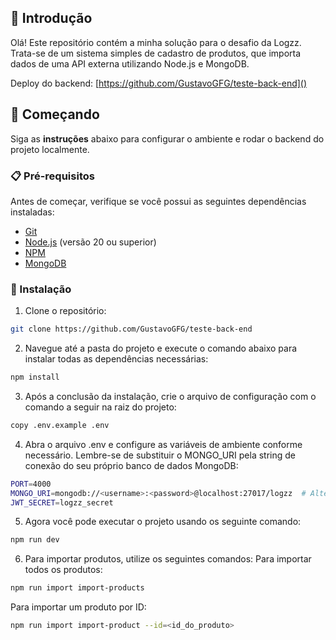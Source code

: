 ## 📝 Introdução

Olá! Este repositório contém a minha solução para o desafio da Logzz. Trata-se de um sistema simples de cadastro de produtos, que importa dados de uma API externa utilizando Node.js e MongoDB.

Deploy do backend: [https://github.com/GustavoGFG/teste-back-end]()

## 🚀 Começando

Siga as **instruções** abaixo para configurar o ambiente e rodar o backend do projeto localmente.

### 📋 Pré-requisitos

Antes de começar, verifique se você possui as seguintes dependências instaladas:

- [Git](https://git-scm.com/downloads)
- [Node.js](https://nodejs.org/en/) (versão 20 ou superior)
- [NPM](https://www.npmjs.com/)
- [MongoDB](https://www.mongodb.com/)

### 🔧 Instalação

1. Clone o repositório:

```bash
git clone https://github.com/GustavoGFG/teste-back-end
```

2. Navegue até a pasta do projeto e execute o comando abaixo para instalar todas as dependências necessárias:

```bash
npm install
```

3. Após a conclusão da instalação, crie o arquivo de configuração com o comando a seguir na raiz do projeto:

```bash
copy .env.example .env
```

4. Abra o arquivo .env e configure as variáveis de ambiente conforme necessário. Lembre-se de substituir o MONGO_URI pela string de conexão do seu próprio banco de dados MongoDB:

```bash
PORT=4000
MONGO_URI=mongodb://<username>:<password>@localhost:27017/logzz  # Altere para suas credenciais
JWT_SECRET=logzz_secret
```

5. Agora você pode executar o projeto usando os seguinte comando:

```bash
npm run dev
```

6. Para importar produtos, utilize os seguintes comandos:
   Para importar todos os produtos:

```bash
npm run import import-products
```

Para importar um produto por ID:

```bash
npm run import import-product --id=<id_do_produto>
```
